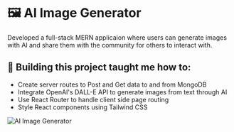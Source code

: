 # 🖼️ AI Image Generator

Developed a full-stack MERN applicaion where users can generate images with AI and share them with the community for others to interact with.

## 🧠 Building this project taught me how to:
* Create server routes to Post and Get data to and from MongoDB
* Integrate OpenAI's DALL-E API to generate images from text through AI
* Use React Router to handle client side page routing
* Style React components using Tailwind CSS

![AI Image Generator](https://github.com/Tudor-Barsan/Image-Generation-App/assets/112269862/a25bb1b4-cd1d-433d-ad5a-3fc66f2c4807)
